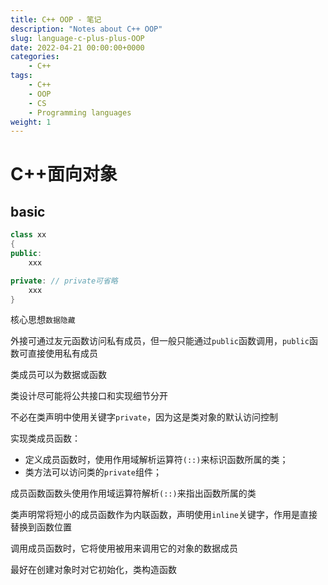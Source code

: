 ```yaml
---
title: C++ OOP - 笔记
description: "Notes about C++ OOP"
slug: language-c-plus-plus-OOP
date: 2022-04-21 00:00:00+0000
categories:
    - C++
tags:
    - C++
    - OOP
    - CS
    - Programming languages
weight: 1
---
```


# C++面向对象

## basic

```C++
class xx
{
public:
    xxx

private: // private可省略
    xxx
}
```

核心思想`数据隐藏`

外接可通过友元函数访问私有成员，但一般只能通过`public`函数调用，`public`函数可直接使用私有成员

类成员可以为数据或函数

类设计尽可能将公共接口和实现细节分开

不必在类声明中使用关键字`private`，因为这是类对象的默认访问控制

实现类成员函数：
- 定义成员函数时，使用作用域解析运算符`(::)`来标识函数所属的类；
- 类方法可以访问类的`private`组件；

成员函数函数头使用作用域运算符解析`(::)`来指出函数所属的类

类声明常将短小的成员函数作为内联函数，声明使用`inline`关键字，作用是直接替换到函数位置

调用成员函数时，它将使用被用来调用它的对象的数据成员

最好在创建对象时对它初始化，类构造函数

